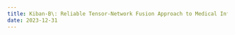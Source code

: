 ```yaml
---
title: Kiban-B\: Reliable Tensor-Network Fusion Approach to Medical Informatics\: Novel Techniques and Benchmarks
date: 2023-12-31
---
```



